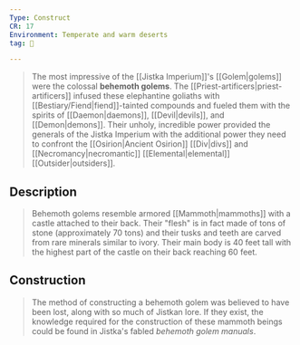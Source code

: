 ```yaml
---
Type: Construct
CR: 17
Environment: Temperate and warm deserts
tag: 👹

---
```


> The most impressive of the [[Jistka Imperium]]'s [[Golem|golems]] were the colossal **behemoth golems**. The [[Priest-artificers|priest-artificers]] infused these elephantine goliaths with [[Bestiary/Fiend|fiend]]-tainted compounds and fueled them with the spirits of [[Daemon|daemons]], [[Devil|devils]], and [[Demon|demons]]. Their unholy, incredible power provided the generals of the Jistka Imperium with the additional power they need to confront the [[Osirion|Ancient Osirion]] [[Div|divs]] and [[Necromancy|necromantic]] [[Elemental|elemental]] [[Outsider|outsiders]].


## Description

> Behemoth golems resemble armored [[Mammoth|mammoths]] with a castle attached to their back. Their "flesh" is in fact made of tons of stone (approximately 70 tons) and their tusks and teeth are carved from rare minerals similar to ivory. Their main body is 40 feet tall with the highest part of the castle on their back reaching 60 feet.


## Construction

> The method of constructing a behemoth golem was believed to have been lost, along with so much of Jistkan lore. If they exist, the knowledge required for the construction of these mammoth beings could be found in Jistka's fabled *behemoth golem manuals*.








